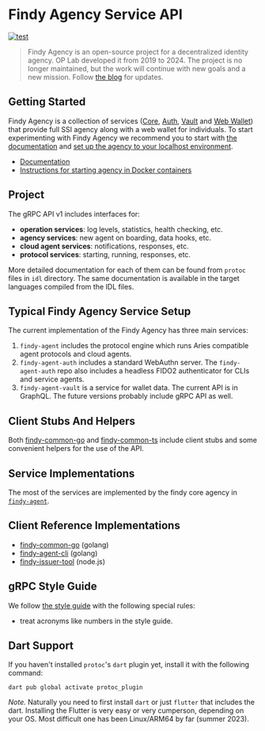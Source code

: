 # Findy Agency Service API

[![test](https://github.com/findy-network/findy-agent-api/actions/workflows/test.yml/badge.svg?branch=dev)](https://github.com/findy-network/findy-agent-api/actions/workflows/test.yml)

> Findy Agency is an open-source project for a decentralized identity agency.
> OP Lab developed it from 2019 to 2024. The project is no longer maintained,
> but the work will continue with new goals and a new mission.
> Follow [the blog](https://findy-network.github.io/blog/) for updates.

## Getting Started

Findy Agency is a collection of services ([Core](https://github.com/findy-network/findy-agent),
[Auth](https://github.com/findy-network/findy-agent-auth),
[Vault](https://github.com/findy-network/findy-agent-vault) and
[Web Wallet](https://github.com/findy-network/findy-wallet-pwa)) that provide
full SSI agency along with a web wallet for individuals.
To start experimenting with Findy Agency we recommend you to start with
[the documentation](https://findy-network.github.io/) and
[set up the agency to your localhost environment](https://github.com/findy-network/findy-wallet-pwa/tree/dev/tools/env#agency-setup-for-local-development).

- [Documentation](https://findy-network.github.io/)
- [Instructions for starting agency in Docker containers](https://github.com/findy-network/findy-wallet-pwa/tree/dev/tools/env#agency-setup-for-local-development)

## Project

The gRPC API v1 includes interfaces for:

- **operation services**: log levels, statistics, health checking, etc.
- **agency services**: new agent on boarding, data hooks, etc.
- **cloud agent services**: notifications, responses, etc.
- **protocol services**: starting, running, responses, etc.

More detailed documentation for each of them can be found from `protoc` files in
`idl` directory. The same documentation is available in the target languages
compiled from the IDL files.

## Typical Findy Agency Service Setup

The current implementation of the Findy Agency has three main services:

1. `findy-agent` includes the protocol engine which runs Aries compatible agent
   protocols and cloud agents.
2. `findy-agent-auth` includes a standard WebAuthn server. The
   `findy-agent-auth` repo also includes a headless FIDO2 authenticator for CLIs
   and service agents.
3. `findy-agent-vault` is a service for wallet data. The current API is in
   GraphQL. The future versions probably include gRPC API as well.

## Client Stubs And Helpers

Both [findy-common-go](https://github.com/findy-network/findy-common-go) and
[findy-common-ts](https://github.com/findy-network/findy-common-ts) include
client stubs and some convenient helpers for the use of the API.

## Service Implementations

The most of the services are implemented by the findy core agency in
[`findy-agent`](https://github.com/findy-network/findy-agent).

## Client Reference Implementations

- [findy-common-go](https://github.com/findy-network/findy-common-go) (golang)
- [findy-agent-cli](https://github.com/findy-network/findy-agent-cli) (golang)
- [findy-issuer-tool](https://github.com/findy-network/findy-issuer-tool) (node.js)

## gRPC Style Guide

We follow [the style guide](https://developers.google.com/protocol-buffers/docs/style)
with the following special rules:

- treat acronyms like numbers in the style guide.

## Dart Support

If you haven't installed `protoc`'s `dart` plugin yet, install it with the
following command:

```shell
dart pub global activate protoc_plugin
```

*Note.* Naturally you need to first install `dart` or just `flutter` that
includes the dart. Installing the Flutter is very easy or very cumperson,
depending on your OS. Most difficult one has been Linux/ARM64 by far (summer 2023).

